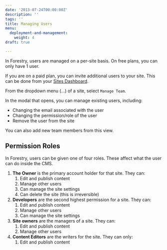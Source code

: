 ```yaml
---
date: '2013-07-24T00:00:00Z'
description: ''
tags: ''
title: Managing Users
menu:
  deployment-and-management:
    weight: 4
draft: true

---
```

In Forestry, users are managed on a per-site basis. On free plans, you can only have 1 user.

If you are on a paid plan, you can invite additional users to your site. This can be done from your [Sites Dashboard][1].

From the dropdown menu (…) of a site, select `Manage Team`.

In the modal that opens, you can manage existing users, including:

* Changing the email associated with the user
* Changing the permission/role of the user
* Remove the user from the site

You can also add new team members from this view.

## Permission Roles
In Forestry, users can be given one of four roles. These affect what the user can do inside the CMS.

1. **The Owner** is the primary account holder for that site. They can:
	1. Edit and publish content
	2. Manage other users
	3. Can manage the site settings
	4. Can delete the site (this is irreversible)
2. **Developers** are the second highest permission for a site. They can:
	1. Edit and publish content
	2. Manage other users
	3. Can manage the site settings  
3. **Site owners** are the managers of a site. They can:
	1. Edit and publish content
	2. Manage other users
3. **Content Editors** are the writers for the site. They can only:
	1. Edit and publish content

[1]:	https://app.forestry.io/dashboard
